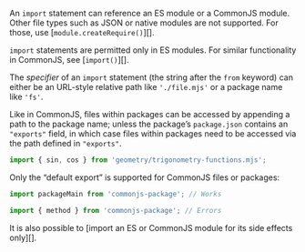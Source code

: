 
An `import` statement can reference an ES module or a CommonJS module. Other
file types such as JSON or native modules are not supported. For those, use
[`module.createRequire()`][].

`import` statements are permitted only in ES modules. For similar functionality
in CommonJS, see [`import()`][].

The _specifier_ of an `import` statement (the string after the `from` keyword)
can either be an URL-style relative path like `'./file.mjs'` or a package name
like `'fs'`.

Like in CommonJS, files within packages can be accessed by appending a path to
the package name; unless the package’s `package.json` contains an `"exports"`
field, in which case files within packages need to be accessed via the path
defined in `"exports"`.

```js
import { sin, cos } from 'geometry/trigonometry-functions.mjs';
```

Only the “default export” is supported for CommonJS files or packages:

<!-- eslint-disable no-duplicate-imports -->
```js
import packageMain from 'commonjs-package'; // Works

import { method } from 'commonjs-package'; // Errors
```

It is also possible to
[import an ES or CommonJS module for its side effects only][].

